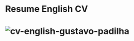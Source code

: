 <h1> Resume English CV <h1> 
  
![cv-english-gustavo-padilha](https://github.com/gugapadilha/cv-atualizado/assets/79876042/c98ff68e-c7b0-468c-bdf2-175fb9f7d65e)
